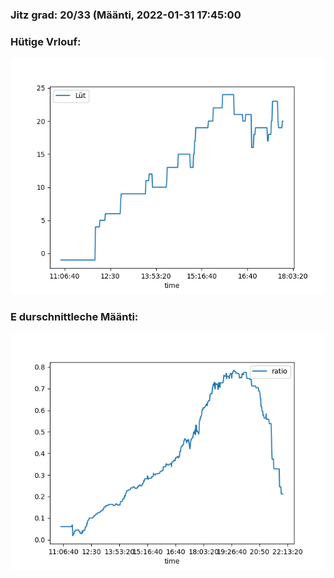 ### Jitz grad: 20/33 (Määnti, 2022-01-31 17:45:00

### Hütige Vrlouf:
![Graph](Today.png)

### E durschnittleche Määnti:
![Graph](Määnti.png)